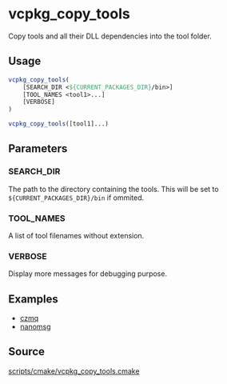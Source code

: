 # vcpkg_copy_tools

Copy tools and all their DLL dependencies into the tool folder.

## Usage
```cmake
vcpkg_copy_tools(
    [SEARCH_DIR <${CURRENT_PACKAGES_DIR}/bin>]
    [TOOL_NAMES <tool1>...]
    [VERBOSE]
)
```

```cmake
vcpkg_copy_tools([tool1]...)
```
## Parameters
### SEARCH_DIR
The path to the directory containing the tools. This will be set to `${CURRENT_PACKAGES_DIR}/bin` if ommited.

### TOOL_NAMES
A list of tool filenames without extension.

### VERBOSE
Display more messages for debugging purpose.

## Examples

* [czmq](https://github.com/microsoft/vcpkg/blob/master/ports/czmq/portfile.cmake)
* [nanomsg](https://github.com/microsoft/vcpkg/blob/master/ports/nanomsg/portfile.cmake)

## Source
[scripts/cmake/vcpkg_copy_tools.cmake](https://github.com/Microsoft/vcpkg/blob/master/scripts/cmake/vcpkg_copy_tools.cmake)
